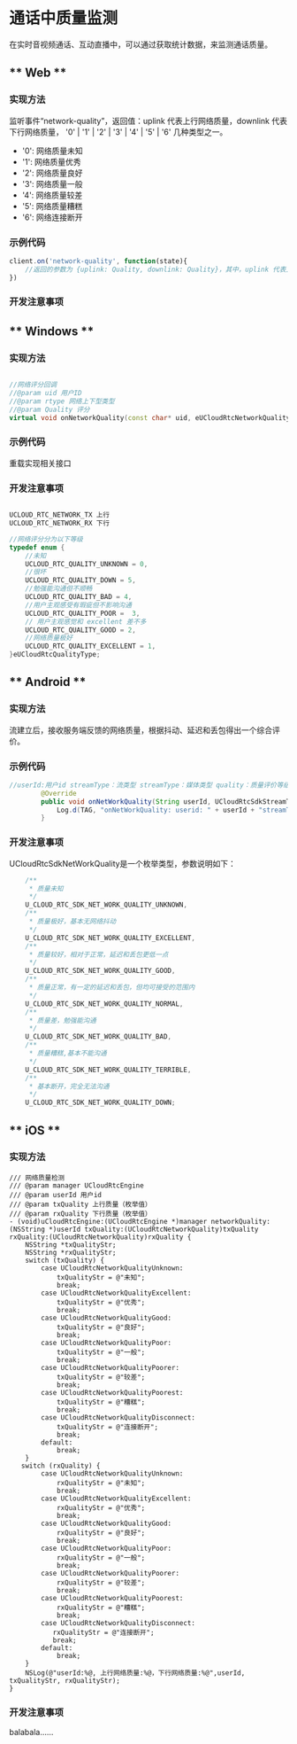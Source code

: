 # 通话中质量监测

在实时音视频通话、互动直播中，可以通过获取统计数据，来监测通话质量。


<!-- tabs:start -->

## ** Web **

### 实现方法

监听事件“network-quality”，返回值：uplink 代表上行网络质量，downlink 代表下行网络质量， 
'0' | '1' | '2' | '3' | '4' | '5' | '6' 几种类型之一。
- '0': 网络质量未知
- '1': 网络质量优秀
- '2': 网络质量良好
- '3': 网络质量一般
- '4': 网络质量较差
- '5': 网络质量糟糕
- '6': 网络连接断开

### 示例代码

```js
client.on('network-quality', function(state){
	//返回的参数为 {uplink: Quality, downlink: Quality}，其中，uplink 代表上行网络质量，downlink 代表下行网络质量，
})
```    

### 开发注意事项


## ** Windows **

### 实现方法

```cpp

//网络评分回调
//@param uid 用户ID
//@param rtype 网络上下型类型
//@param Quality 评分
virtual void onNetworkQuality(const char* uid, eUCloudRtcNetworkQuality&rtype, eUCloudRtcQualityType& Quality) {}

```
### 示例代码

重载实现相关接口

### 开发注意事项

```cpp

UCLOUD_RTC_NETWORK_TX 上行
UCLOUD_RTC_NETWORK_RX 下行

//网络评分分为以下等级
typedef enum {
	//未知
	UCLOUD_RTC_QUALITY_UNKNOWN = 0, 
	//很坏
	UCLOUD_RTC_QUALITY_DOWN = 5,  
	//勉强能沟通但不顺畅
	UCLOUD_RTC_QUALITY_BAD = 4,  
	//用户主观感受有瑕疵但不影响沟通
	UCLOUD_RTC_QUALITY_POOR =  3, 
	// 用户主观感觉和 excellent 差不多
	UCLOUD_RTC_QUALITY_GOOD = 2, 
	//网络质量极好
	UCLOUD_RTC_QUALITY_EXCELLENT = 1, 
}eUCloudRtcQualityType; 

```
## ** Android **

### 实现方法

流建立后，接收服务端反馈的网络质量，根据抖动、延迟和丢包得出一个综合评价。

### 示例代码

```java
//userId:用户id streamType：流类型 streamType：媒体类型 quality：质量评价等级
        @Override
        public void onNetWorkQuality(String userId, UCloudRtcSdkStreamType streamType, UCloudRtcSdkMediaType mediaType, UCloudRtcSdkNetWorkQuality quality) {
            Log.d(TAG, "onNetWorkQuality: userid: " + userId + "streamType: " + streamType + "mediatype : "+ mediaType + " quality: " + quality);
        }

```    
### 开发注意事项

UCloudRtcSdkNetWorkQuality是一个枚举类型，参数说明如下：

```java
    /**
     * 质量未知
     */
    U_CLOUD_RTC_SDK_NET_WORK_QUALITY_UNKNOWN,
    /**
     * 质量极好，基本无网络抖动
     */
    U_CLOUD_RTC_SDK_NET_WORK_QUALITY_EXCELLENT,
    /**
     * 质量较好，相对于正常，延迟和丢包更低一点
     */
    U_CLOUD_RTC_SDK_NET_WORK_QUALITY_GOOD,
    /**
     * 质量正常，有一定的延迟和丢包，但均可接受的范围内
     */
    U_CLOUD_RTC_SDK_NET_WORK_QUALITY_NORMAL,
    /**
     * 质量差，勉强能沟通
     */
    U_CLOUD_RTC_SDK_NET_WORK_QUALITY_BAD,
    /**
     * 质量糟糕,基本不能沟通
     */
    U_CLOUD_RTC_SDK_NET_WORK_QUALITY_TERRIBLE,
    /**
     * 基本断开，完全无法沟通
     */
    U_CLOUD_RTC_SDK_NET_WORK_QUALITY_DOWN;

```  



## ** iOS **

### 实现方法

``` objc
/// 网络质量检测
/// @param manager UCloudRtcEngine
/// @param userId 用户id
/// @param txQuality 上行质量（枚举值）
/// @param rxQuality 下行质量（枚举值）
- (void)uCloudRtcEngine:(UCloudRtcEngine *)manager networkQuality:(NSString *)userId txQuality:(UCloudRtcNetworkQuality)txQuality rxQuality:(UCloudRtcNetworkQuality)rxQuality {
    NSString *txQualityStr;
    NSString *rxQualityStr;
    switch (txQuality) {
        case UCloudRtcNetworkQualityUnknown:
            txQualityStr = @"未知";
            break;
        case UCloudRtcNetworkQualityExcellent:
            txQualityStr = @"优秀";
            break;
        case UCloudRtcNetworkQualityGood:
            txQualityStr = @"良好";
            break;
        case UCloudRtcNetworkQualityPoor:
            txQualityStr = @"一般";
            break;
        case UCloudRtcNetworkQualityPoorer:
            txQualityStr = @"较差";
            break;
        case UCloudRtcNetworkQualityPoorest:
            txQualityStr = @"糟糕";
            break;
        case UCloudRtcNetworkQualityDisconnect:
            txQualityStr = @"连接断开";
            break;
        default:
            break;
    }
   switch (rxQuality) {
        case UCloudRtcNetworkQualityUnknown:
            rxQualityStr = @"未知";
            break;
        case UCloudRtcNetworkQualityExcellent:
            rxQualityStr = @"优秀";
            break;
        case UCloudRtcNetworkQualityGood:
            rxQualityStr = @"良好";
            break;
        case UCloudRtcNetworkQualityPoor:
            rxQualityStr = @"一般";
            break;
        case UCloudRtcNetworkQualityPoorer:
            rxQualityStr = @"较差";
            break;
        case UCloudRtcNetworkQualityPoorest:
            rxQualityStr = @"糟糕";
            break;
        case UCloudRtcNetworkQualityDisconnect:
           rxQualityStr = @"连接断开";
           break;
        default:
            break;
    }
    NSLog(@"userId:%@, 上行网络质量:%@，下行网络质量:%@",userId, txQualityStr, rxQualityStr);
}
```

### 开发注意事项

balabala……  



<!-- tabs:end -->
